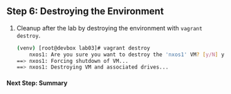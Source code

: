 ## Step 6: Destroying the Environment

1. Cleanup after the lab by destroying the environment with `vagrant destroy`. 

    ```bash
    (venv) [root@devbox lab03]# vagrant destroy
        nxos1: Are you sure you want to destroy the 'nxos1' VM? [y/N] y
    ==> nxos1: Forcing shutdown of VM...
    ==> nxos1: Destroying VM and associated drives...
    ```

#### Next Step: Summary
